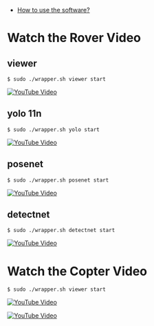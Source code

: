 

- [How to use the software?](MANUAL.md)

# Watch the Rover Video

## viewer

```
$ sudo ./wrapper.sh viewer start
```

[![YouTube Video](https://img.youtube.com/vi/l_vG496n1TE/0.jpg)](https://www.youtube.com/watch?v=l_vG496n1TE)

## yolo 11n

```
$ sudo ./wrapper.sh yolo start
```

[![YouTube Video](https://img.youtube.com/vi/g9ViniQiemk/0.jpg)](https://www.youtube.com/watch?v=g9ViniQiemk)

## posenet

```
$ sudo ./wrapper.sh posenet start
```

[![YouTube Video](https://img.youtube.com/vi/9soDNJgm1w0/0.jpg)](https://www.youtube.com/watch?v=9soDNJgm1w0)

## detectnet

```
$ sudo ./wrapper.sh detectnet start
```

[![YouTube Video](https://img.youtube.com/vi/gUNeAxdQFTo/0.jpg)](https://www.youtube.com/watch?v=gUNeAxdQFTo)

# Watch the Copter Video

```
$ sudo ./wrapper.sh viewer start
```

[![YouTube Video](https://img.youtube.com/vi/657jy81b8Es/0.jpg)](https://www.youtube.com/watch?v=657jy81b8Es)

[![YouTube Video](https://img.youtube.com/vi/V2TltkMQo0k/0.jpg)](https://www.youtube.com/watch?v=V2TltkMQo0k)



